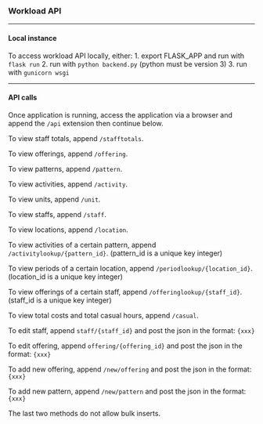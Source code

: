 ### Workload API
---

#### Local instance

To access workload API locally, either:
    1. export FLASK_APP and run with `flask run`
    2. run with `python backend.py` (python must be version 3)
    3. run with `gunicorn wsgi`

---

#### API calls

Once application is running, access the application via a browser and append the `/api` extension then continue below.

To view staff totals, append `/stafftotals`.

To view offerings, append `/offering`.

To view patterns, append `/pattern`.

To view activities, append `/activity`.

To view units, append `/unit`.

To view staffs, append `/staff`.

To view locations, append `/location`.

To view activities of a certain pattern, append `/activitylookup/{pattern_id}`. (pattern_id is a unique key integer)

To view periods of a certain location, append `/periodlookup/{location_id}`. (location_id is a unique key integer)

To view offerings of a certain staff, append `/offeringlookup/{staff_id}`. (staff_id is a unique key integer)

To view total costs and total casual hours, append `/casual`.

To edit staff, append `staff/{staff_id}` and post the json in the format:
`{xxx}`

To edit offering, append `offering/{offering_id}` and post the json in the format:
`{xxx}`

To add new offering, append `/new/offering` and post the json in the format: 
`{xxx}`

To add new pattern, append `/new/pattern` and post the json in the format: 
`{xxx}`

The last two methods do not allow bulk inserts.

